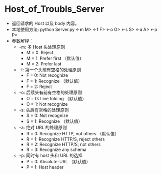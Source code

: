 # Host_of_Troubls_Server

+ 返回请求的 Host 以及 body 内容。
+ 本地使用方法: python Server.py <-m M> <-f F> <-o O> <-s S> <-a A> <-p P>
+ 参数解释：
  + -m: 多 Host 头处理原则
    + M = 0: Reject
    + M = 1: Prefer first （默认值）
    + M = 2: Prefer last
  + -f: 第一个头前有空格的处理原则
    + F = 0: Not recognize
    + F = 1: Recognize （默认值）
    + F = 2: Reject
  + -o: 后续头有前有空格的处理原则
    + O = 0: Line folding （默认值）
    + O = 1: Not recognize
  + -s: 头后有空格的处理原则
    + S = 0: Not recognize
    + S = 1: Recognize （默认值）
  + -a: 绝对 URL 的处理原则
    + R = 0: Recognize HTTP, not others （默认值）
    + R = 1: Recognize HTTP/S, reject others
    + R = 2: Recognize HTTP/S, not others
    + R = 3: Recognize any schema
  + -p: 同时有 host 头和 URL 的选择
    + P = 0: Absolute-URL （默认值）
    + P = 1: Host header


